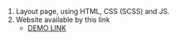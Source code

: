 
1. Layout page, using HTML, CSS (SCSS) and JS.
2. Website available by this link
    - [DEMO LINK](https://ivxvi.github.io/bike/)
